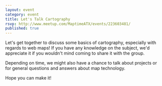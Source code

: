 ```yaml
---
layout: event
category: event
title: Let's Talk Cartography
rsvp: http://www.meetup.com/MaptimeATX/events/223603481/
published: true
---
```


Let's get together to discuss some basics of cartography, especially with regards to web maps! If you have any knowledge on the subject, we'd appreciate it if you wouldn't mind coming to share it with the group.

Depending on time, we might also have a chance to talk about projects or for general questions and answers about map technology.

Hope you can make it!
